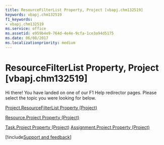 ```yaml
---
title: ResourceFilterList Property, Project [vbapj.chm132519]
keywords: vbapj.chm132519
f1_keywords:
- vbapj.chm132519
ms.service: office
ms.assetid: e959b4e9-764d-4e4e-9cfa-1ce3a94d5175
ms.date: 06/08/2017
ms.localizationpriority: medium
---
```



# ResourceFilterList Property, Project [vbapj.chm132519]

Hi there! You have landed on one of our F1 Help redirector pages. Please select the topic you were looking for below.

[Project.ResourceFilterList Property (Project)](https://msdn.microsoft.com/library/d515691a-2f8c-ed61-4844-3a938c658847%28Office.15%29.aspx)

[Resource.Project Property (Project)](https://msdn.microsoft.com/library/6370b925-05a4-fefc-f960-5bb1594a57d8%28Office.15%29.aspx)

[Task.Project Property (Project)](https://msdn.microsoft.com/library/5163b98b-edf2-4e36-6d45-947a7957f341%28Office.15%29.aspx)
[Assignment.Project Property (Project)](https://msdn.microsoft.com/library/a51ccbec-7fd9-f296-6f42-f538992d8973%28Office.15%29.aspx)

[!include[Support and feedback](~/includes/feedback-boilerplate.md)]